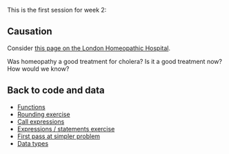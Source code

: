 This is the first session for week 2:

## Causation

Consider [this page on the London Homeopathic
Hospital](https://ezitis.myzen.co.uk/homeopathic.html).

Was homeopathy a good treatment for cholera?  Is it a good treatment now?  How
would we know?

## Back to code and data

* [Functions](https://lisds.github.io/textbook/code-basics/functions)
* [Rounding
  exercise](https://ds.lis.2i2c.cloud/hub/user-redirect/git-pull?repo=https%3A//github.com/lisds/rounding&subPath=rounding.ipynb)
* [Call
  expressions](https://lisds.github.io/textbook/code-basics/Calls)
* [Expressions / statements
  exercise](https://ds.lis.2i2c.cloud/hub/user-redirect/git-pull?repo=https%3A//github.com/lisds/exprs_states&subPath=exprs_states.ipynb)
* [First pass at simpler
  problem](https://lisds.github.io/textbook/code-basics/first_pass_three_girls)
* [Data types](https://lisds.github.io/textbook/gdata-types/data_types)
